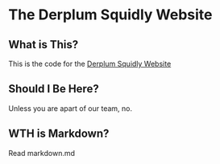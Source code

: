 # The Derplum Squidly Website
## What is This?
This is the code for the [Derplum Squidly Website](https://thederplumsquidly.github.io/website/)
## Should I Be Here?
Unless you are apart of our team, no.
## WTH is Markdown?
Read markdown.md
